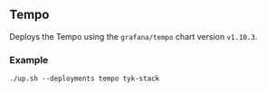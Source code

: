 ## Tempo
Deploys the Tempo using the `grafana/tempo` chart version `v1.10.3`.

### Example
```
./up.sh --deployments tempo tyk-stack
```
